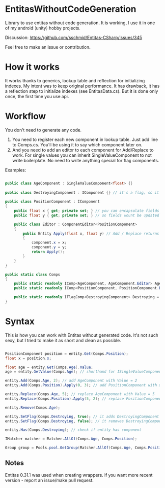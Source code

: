 # EntitasWithoutCodeGeneration
Library to use entitas without code generation. It is working, I use it in one of my android (unity) hobby projects. 

Discussion: https://github.com/sschmid/Entitas-CSharp/issues/345

Feel free to make an issue or contribution.

# How it works
It works thanks to generics, lookup table and reflection for initializing indexes. My intent was to keep original performance. It has drawback, it has a reflection step to initialize indexes (see EntitasData.cs). But it is done only once, the first time you use api.

# Workflow

You don't need to generate any code. 
1. You need to register each new component in lookup table. Just add line to Comps.cs. You'll be using it to say which component later on.
2. And you need to add an editor to each component for Add/Replace to work. For single values you can inherit SingleValueComponent to not write boilerplate. No need to write anything special for flag components.

Examples:

```csharp

public class AgeComponent : SingleValueComponent<float> {}
  
public class DestroyingComponent : IComponent {} // it's a flag, so it is simple
  
public class PositionComponent : IComponent
{
    public float x { get; private set; } // you can encapsulate fields thanks to Editor by the way
    public float y { get; private set; } // so fields wount be updated without calling entity.Add() / Replace() and notifying listeners

    public class Editor : ComponentEditor<PositionComponent>
    {
        public Entity Apply(float x, float y) // Add / Replace returns Editor, so any method here will be visible to client code. Return Entity for chaining
        {
            component.x = x;
            component.y = y;
            return Apply();
        }
    }
}

public static class Comps
{
    public static readonly IComp<AgeComponent, AgeComponent.Editor> Age = new Comp<AgeComponent, AgeComponent.Editor>();
    public static readonly IComp<PositionComponent, PositionComponent.Editor> Position = new Comp<PositionComponent, PositionComponent.Editor>();

    public static readonly IFlagComp<DestroyingComponent> Destroying = new Comp<DestroyingComponent>(); // flag is registered as IFlagComp
}
```

# Syntax

This is how you can work with Entitas without generated code. It's not such sexy, but I tried to make it as short and clean as possible.

```csharp

PositionComponent position = entity.Get(Comps.Position);
float x = position.x;

float age = entity.Get(Comps.Age).Value;
age = entity.GetValue(Comps.Age); // shorthand for ISingleValueComponent

entity.Add(Comps.Age, 2); // add AgeComponent with Value = 2
entity.Add(Comps.Position).Apply(0, 3); // add PositionComponent with x = 0, y = 3. If you know how to make it look more sexy, please, make an issue/pr

entity.Replace(Comps.Age, 5); // replace AgeComponent with Value = 5
entity.Replace(Comps.Position).Apply(5, 2); // replace PositionComponent with values x = 5, y = 2

entity.Remove(Comps.Age);

entity.SetFlag(Comps.Destroying, true); // it adds DestroyingComponent internally if not added
entity.SetFlag(Comps.Destroying, false); // it removes DestroyingComponent internally if exist

entity.Has(Comps.Destroying); // check if entity has component

IMatcher matcher = Matcher.AllOf(Comps.Age, Comps.Position);

Group group = Pools.pool.GetGroup(Matcher.AllOf(Comps.Age, Comps.Position));

```

## Notes
Entitas 0.31.1 was used when creating wrappers. If you want more recent version - report an issue/make pull request.
